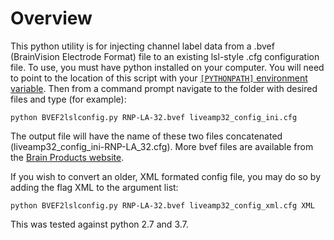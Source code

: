 # Overview

This python utility is for injecting channel label data from a .bvef (BrainVision Electrode Format) file to an existing lsl-style .cfg configuration file. To use, you must have python installed on your computer. You will need to point to the location of this script with your [`[PYTHONPATH]` environment variable](https://docs.python.org/3/using/cmdline.html#environment-variables). Then from a command prompt navigate to the folder with desired files and type (for example): 
  ```
  python BVEF2lslconfig.py RNP-LA-32.bvef liveamp32_config_ini.cfg
  ```
The output file will have the name of these two files concatenated (liveamp32_config_ini-RNP-LA_32.cfg). More bvef files are available from the [Brain Products website](https://www.brainproducts.com/downloads.php?kid=44). 

If you wish to convert an older, XML formated config file, you may do so by adding the flag XML to the argument list:
  ```
  python BVEF2lslconfig.py RNP-LA-32.bvef liveamp32_config_xml.cfg XML
  ```
This was tested against python 2.7 and 3.7.
